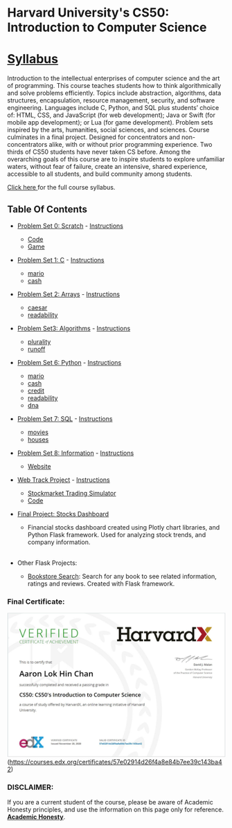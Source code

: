 # Harvard University's CS50: Introduction to Computer Science 

<h1><a href='https://cs50.harvard.edu/x/2020/syllabus/#syllabus'> Syllabus</a></h1>

Introduction to the intellectual enterprises of computer science and the art of programming. This course teaches students how to think algorithmically and solve problems efficiently. Topics include abstraction, algorithms, data structures, encapsulation, resource management, security, and software engineering. Languages include C, Python, and SQL plus students’ choice of: HTML, CSS, and JavaScript (for web development); Java or Swift (for mobile app development); or Lua (for game development). Problem sets inspired by the arts, humanities, social sciences, and sciences. Course culminates in a final project. Designed for concentrators and non-concentrators alike, with or without prior programming experience. Two thirds of CS50 students have never taken CS before. Among the overarching goals of this course are to inspire students to explore unfamiliar waters, without fear of failure, create an intensive, shared experience, accessible to all students, and build community among students.

<a href='https://cs50.harvard.edu/x/2020/syllabus/#syllabus'> Click here </a> for the full course syllabus.

## Table Of Contents

- [Problem Set 0: Scratch](/ps0/) - <a href='https://cs50.harvard.edu/x/2020/psets/0/'> Instructions</a>
  * [Code](/ps0/)
  * <a href='https://scratch.mit.edu/projects/396103846/'> Game</a> 

- [Problem Set 1: C](/C_Problem_Sets/ps1/) - <a href='https://cs50.harvard.edu/x/2020/psets/1/'> Instructions</a>
  * [mario](/C_Problem_Sets/ps1/)
  * [cash](/C_Problem_Sets/ps1/)
  
- [Problem Set 2: Arrays](/C_Problem_Sets/ps2/) - <a href='https://cs50.harvard.edu/x/2020/psets/2/'> Instructions</a> 
  * [caesar](/C_Problem_Sets/ps2/)
  * [readability](/C_Problem_Sets/ps2/)
    
- [Problem Set3: Algorithms](/C_Problem_Sets/ps3/) - <a href='https://cs50.harvard.edu/x/2020/psets/3/'> Instructions</a> 
  * [plurality](/C_Problem_Sets/ps3/)
  * [runoff](/C_Problem_Sets/ps3/)

- [Problem Set 6: Python](/Python_Problem_Sets/ps6/) - <a href='https://cs50.harvard.edu/x/2020/psets/6/'> Instructions</a>
  * [mario](/Python_Problem_Sets/ps6/)
  * [cash](/Python_Problem_Sets/ps6/)
  * [credit](/Python_Problem_Sets/ps6/)
  * [readability](/Python_Problem_Sets/ps6/)
  * [dna](/Python_Problem_Sets/ps6/)

- [Problem Set 7: SQL](/Python_Problem_Sets/ps7/) - <a href='https://cs50.harvard.edu/x/2020/psets/7/'> Instructions</a>
  * [movies](/Python_Problem_Sets/ps7/)
  * [houses](/Python_Problem_Sets/ps7/)

- [Problem Set 8: Information](/Python_Problem_Sets/ps8/) - <a href='https://cs50.harvard.edu/x/2020/tracks/web/'> Instructions</a>
  * [Website](/Python_Problem_Sets/ps8/)
  
- [Web Track Project](/Python_Problem_Sets/web_track/) - <a href='https://cs50.harvard.edu/x/2020/tracks/web/'> Instructions</a>
  * <a href='https://cs50x-stockmarket.herokuapp.com/login'> Stockmarket Trading Simulator</a> 
  + [Code](/Python_Problem_Sets/web_track/) 
  
- [Final Project: Stocks Dashboard](https://cs50-stocks-dashboard.herokuapp.com/)
   * Financial stocks dashboard created using Plotly chart libraries, and Python Flask framework. Used for analyzing stock trends, and company information.
   <br>
   
- Other Flask Projects:
  * <a href='https://aaron-test-application.herokuapp.com/'>Bookstore Search</a>: Search for any book to see related information, ratings and reviews. Created with Flask framework. 
    
### Final Certificate:
![Final Certificate](CS50_certificate.jpg)(https://courses.edx.org/certificates/57e02914d26f4a8e84b7ee39c143ba42)

### DISCLAIMER:
 If you are a current student of the course, please be aware of Academic Honesty principles, and use the information on this page only for reference. [**Academic Honesty**](https://docs.cs50.net/2016/fall/syllabus/cs50.html#academic-honesty).
